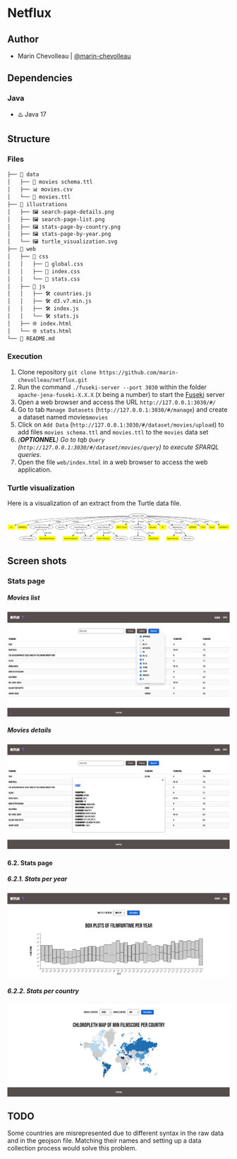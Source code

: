 # Netflux

## Author
- Marin Chevolleau | [@marin-chevolleau](https://github.com/marin-chevolleau)

## Dependencies

### Java 
- ♨️ Java 17

## Structure

### Files

```bash
├── 📁 data
│   ├── 🐢 movies schema.ttl
│   ├── 📊 movies.csv
│   └── 🐢 movies.ttl
├── 📁 illustrations
│   ├── 🖼️ search-page-details.png
│   ├── 🖼️ search-page-list.png
│   ├── 🖼️ stats-page-by-country.png
│   ├── 🖼️ stats-page-by-year.png
│   └── 🖼️ turtle_visualization.svg
├── 📁 web
│   ├── 📁 css
│   │   ├── 🎨 global.css
│   │   ├── 🎨 index.css
│   │   └── 🎨 stats.css
│   ├── 📁 js
│   │   ├── 🛠️ countries.js
│   │   ├── 🛠️ d3.v7.min.js
│   │   ├── 🛠️ index.js
│   │   └── 🛠️ stats.js
│   ├── 🌐 index.html
│   └── 🌐 stats.html
└── 📜 README.md
```

### Execution

1. Clone repository `git clone https://github.com/marin-chevolleau/netflux.git`
2. Run the command `./fuseki-server --port 3030` within the folder `apache-jena-fuseki-X.X.X` (`X` being a number) to start the [Fuseki](https://downloads.apache.org/jena/binaries/apache-jena-fuseki-5.0.0.zip) server
3. Open a web browser and access the URL `http://127.0.0.1:3030/#/`
4. Go to tab `Manage Datasets` (`http://127.0.0.1:3030/#/manage`) and create a dataset named movies`movies`
5. Click on `Add Data` (`http://127.0.0.1:3030/#/dataset/movies/upload`) to add files `movies schema.ttl` and `movies.ttl` to the `movies` data set 
6. *(**OPTIONNEL**) Go to tqb `Query` (`http://127.0.0.1:3030/#/dataset/movies/query`) to execute SPARQL queries*.
7. Open the file ```web/index.html``` in a web browser to access the web application.

### Turtle visualization

Here is a visualization of an extract from the Turtle data file.

![turtle-data-file](illustrations/turtle_visualization.svg)

## Screen shots

### Stats page

##### Movies list

![search-page-list](illustrations/search-page-list.png)

##### Movies details

![search-page-details](illustrations/search-page-details.png)

#### 6.2. Stats page

##### 6.2.1. Stats per year

![stats-page-by-year](illustrations/stats-page-by-year.png)

##### 6.2.2. Stats per country

![stats-page-by-country](illustrations/stats-page-by-country.png)

## TODO

Some countries are misrepresented due to different syntax in the raw data and in the geojson file. Matching their names and setting up a data collection process would solve this problem.